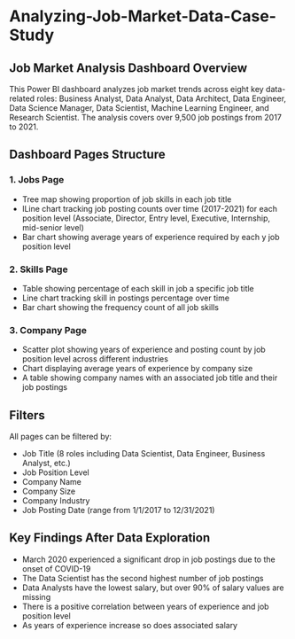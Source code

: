 # Analyzing-Job-Market-Data-Case-Study

## Job Market Analysis Dashboard Overview

This Power BI dashboard analyzes job market trends across eight key data-related roles: Business Analyst, Data Analyst, Data Architect, Data Engineer, Data Science Manager, Data Scientist, Machine Learning Engineer, and Research Scientist. The analysis covers over 9,500 job postings from 2017 to 2021.

## Dashboard Pages Structure

### 1. Jobs Page

- Tree map showing proportion of job skills in each job title
- lLine chart tracking job posting counts over time (2017-2021) for each position level (Associate, Director, Entry level, Executive, Internship, mid-senior level)
- Bar chart showing average years of experience required by each y job position level

### 2. Skills Page

- Table showing percentage of each skill in job a specific job title
- Line chart tracking skill in postings percentage over time
- Bar chart showing the frequency count of all job skills

### 3. Company Page

- Scatter plot showing years of experience and posting count by job position level across different industries
- Chart displaying average years of experience by company size
- A table showing company names with an associated job title and their job postings

## Filters

All pages can be filtered by:

- Job Title (8 roles including Data Scientist, Data Engineer, Business Analyst, etc.)
- Job Position Level
- Company Name
- Company Size
- Company Industry
- Job Posting Date (range from 1/1/2017 to 12/31/2021)

## Key Findings After Data Exploration

- March 2020 experienced a significant drop in job postings due to the onset of COVID-19
- The Data Scientist has the second highest number of job postings
- Data Analysts have the lowest salary, but over 90% of salary values are missing
- There is a positive correlation between years of experience and job position level
- As years of experience increase so does associated salary
